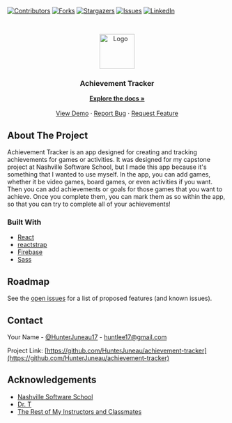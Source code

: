 [![Contributors][contributors-shield]][contributors-url]
[![Forks][forks-shield]][forks-url]
[![Stargazers][stars-shield]][stars-url]
[![Issues][issues-shield]][issues-url]
[![LinkedIn][linkedin-shield]][linkedin-url]

<!-- PROJECT LOGO -->
<br />
<p align="center">
  <a href="https://github.com/HunterJuneau/achievement-tracker">
    <img src="https://image.flaticon.com/icons/png/512/60/60778.png" alt="Logo" width="80" height="80">
  </a>

  <h3 align="center">Achievement Tracker</h3>

  <p align="center">
    <a href="https://github.com/HunterJuneau/achievement-tracker"><strong>Explore the docs »</strong></a>
    <br />
    <br />
    <a href="https://achievementtracker.netlify.app/">View Demo</a>
    ·
    <a href="https://github.com/HunterJuneau/achievement-tracker/issues">Report Bug</a>
    ·
    <a href="https://github.com/HunterJuneau/achievement-tracker/issues">Request Feature</a>
  </p>
</p>

<!-- ABOUT THE PROJECT -->

## About The Project

Achievement Tracker is an app designed for creating and tracking achievements for games or activities. It was designed for my capstone project at Nashville Software School, but I made this app because it's something that I wanted to use myself. In the app, you can add games, whether it be video games, board games, or even activities if you want. Then you can add achievements or goals for those games that you want to achieve. Once you complete them, you can mark them as so within the app, so that you can try to complete all of your achievements!

### Built With

- [React](https://reactjs.org/)
- [reactstrap](https://reactstrap.github.io/)
- [Firebase](https://firebase.google.com/)
- [Sass](https://sass-lang.com/)

<!-- ROADMAP -->

## Roadmap

See the [open issues](https://github.com/HunterJuneau/achievement-tracker/issues) for a list of proposed features (and known issues).

<!-- CONTACT -->

## Contact

Your Name - [@HunterJuneau17](https://twitter.com/HunterJuneau17) - huntlee17@gmail.com

Project Link: [https://github.com/HunterJuneau/achievement-tracker](https://github.com/HunterJuneau/achievement-tracker)

<!-- ACKNOWLEDGEMENTS -->

## Acknowledgements

- [Nashville Software School](https://nashvillesoftwareschool.com/)
- [Dr. T](https://github.com/drteresavasquez)
- [The Rest of My Instructors and Classmates](https://github.com/orgs/nss-evening-cohort-14/people)

<!-- MARKDOWN LINKS & IMAGES -->
<!-- https://www.markdownguide.org/basic-syntax/#reference-style-links -->

[contributors-shield]: https://img.shields.io/github/contributors/HunterJuneau/achievement-tracker.svg?style=for-the-badge
[contributors-url]: https://github.com/HunterJuneau/achievement-tracker/graphs/contributors
[forks-shield]: https://img.shields.io/github/forks/HunterJuneau/achievement-tracker.svg?style=for-the-badge
[forks-url]: https://github.com/HunterJuneau/achievement-tracker/network/members
[stars-shield]: https://img.shields.io/github/stars/HunterJuneau/achievement-tracker.svg?style=for-the-badge
[stars-url]: https://github.com/HunterJuneau/achievement-tracker/stargazers
[issues-shield]: https://img.shields.io/github/issues/HunterJuneau/achievement-tracker.svg?style=for-the-badge
[issues-url]: https://github.com/HunterJuneau/achievement-tracker/issues
[linkedin-shield]: https://img.shields.io/badge/-LinkedIn-black.svg?style=for-the-badge&logo=linkedin&colorB=555
[linkedin-url]: https://linkedin.com/in/hjuneau
